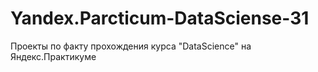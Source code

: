 # Yandex.Parcticum-DataSciense-31
Проекты по факту прохождения курса "DataScience" на Яндекс.Практикуме
